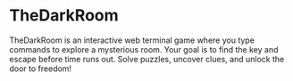 # TheDarkRoom
TheDarkRoom is an interactive web terminal game where you type commands to explore a mysterious room. Your goal is to find the key and escape before time runs out. Solve puzzles, uncover clues, and unlock the door to freedom!
